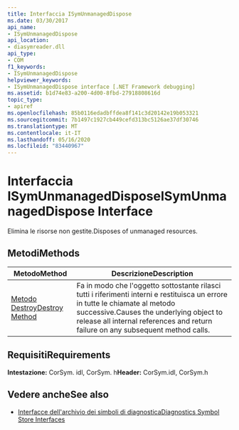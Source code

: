 ```yaml
---
title: Interfaccia ISymUnmanagedDispose
ms.date: 03/30/2017
api_name:
- ISymUnmanagedDispose
api_location:
- diasymreader.dll
api_type:
- COM
f1_keywords:
- ISymUnmanagedDispose
helpviewer_keywords:
- ISymUnmanagedDispose interface [.NET Framework debugging]
ms.assetid: b1d74e83-a200-4d00-8fbd-27918808616d
topic_type:
- apiref
ms.openlocfilehash: 85b0116edadbffdea8f141c3d20142e19b053321
ms.sourcegitcommit: 7b1497c1927cb449cefd313bc5126ae37df30746
ms.translationtype: MT
ms.contentlocale: it-IT
ms.lasthandoff: 05/16/2020
ms.locfileid: "83440967"
---
```

# <a name="isymunmanageddispose-interface"></a><span data-ttu-id="54f8c-102">Interfaccia ISymUnmanagedDispose</span><span class="sxs-lookup"><span data-stu-id="54f8c-102">ISymUnmanagedDispose Interface</span></span>
<span data-ttu-id="54f8c-103">Elimina le risorse non gestite.</span><span class="sxs-lookup"><span data-stu-id="54f8c-103">Disposes of unmanaged resources.</span></span>  
  
## <a name="methods"></a><span data-ttu-id="54f8c-104">Metodi</span><span class="sxs-lookup"><span data-stu-id="54f8c-104">Methods</span></span>  
  
|<span data-ttu-id="54f8c-105">Metodo</span><span class="sxs-lookup"><span data-stu-id="54f8c-105">Method</span></span>|<span data-ttu-id="54f8c-106">Descrizione</span><span class="sxs-lookup"><span data-stu-id="54f8c-106">Description</span></span>|  
|------------|-----------------|  
|[<span data-ttu-id="54f8c-107">Metodo Destroy</span><span class="sxs-lookup"><span data-stu-id="54f8c-107">Destroy Method</span></span>](isymunmanageddispose-destroy-method.md)|<span data-ttu-id="54f8c-108">Fa in modo che l'oggetto sottostante rilasci tutti i riferimenti interni e restituisca un errore in tutte le chiamate al metodo successive.</span><span class="sxs-lookup"><span data-stu-id="54f8c-108">Causes the underlying object to release all internal references and return failure on any subsequent method calls.</span></span>|  
  
## <a name="requirements"></a><span data-ttu-id="54f8c-109">Requisiti</span><span class="sxs-lookup"><span data-stu-id="54f8c-109">Requirements</span></span>  
 <span data-ttu-id="54f8c-110">**Intestazione:** CorSym. idl, CorSym. h</span><span class="sxs-lookup"><span data-stu-id="54f8c-110">**Header:** CorSym.idl, CorSym.h</span></span>  
  
## <a name="see-also"></a><span data-ttu-id="54f8c-111">Vedere anche</span><span class="sxs-lookup"><span data-stu-id="54f8c-111">See also</span></span>

- [<span data-ttu-id="54f8c-112">Interfacce dell'archivio dei simboli di diagnostica</span><span class="sxs-lookup"><span data-stu-id="54f8c-112">Diagnostics Symbol Store Interfaces</span></span>](diagnostics-symbol-store-interfaces.md)
